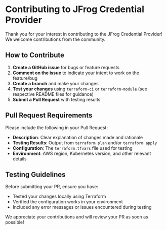 # Contributing to JFrog Credential Provider

Thank you for your interest in contributing to the JFrog Credential Provider! We welcome contributions from the community.

## How to Contribute

1. **Create a GitHub issue** for bugs or feature requests
2. **Comment on the issue** to indicate your intent to work on the feature/bug
3. **Create a branch** and make your changes
4. **Test your changes** using `terraform-ci` or `terraform-module` (see respective README files for guidance)
5. **Submit a Pull Request** with testing results

## Pull Request Requirements

Please include the following in your Pull Request:

- **Description**: Clear explanation of changes made and rationale
- **Testing Results**: Output from `terraform plan` and/or `terraform apply`
- **Configuration**: The `terraform.tfvars` file used for testing
- **Environment**: AWS region, Kubernetes version, and other relevant details

## Testing Guidelines

Before submitting your PR, ensure you have:
- Tested your changes locally using Terraform
- Verified the configuration works in your environment
- Included any error messages or issues encountered during testing

We appreciate your contributions and will review your PR as soon as possible!